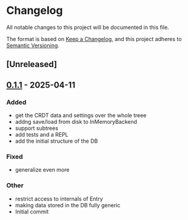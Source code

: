 # Changelog

All notable changes to this project will be documented in this file.

The format is based on [Keep a Changelog](https://keepachangelog.com/en/1.0.0/),
and this project adheres to [Semantic Versioning](https://semver.org/spec/v2.0.0.html).

## [Unreleased]

## [0.1.1](https://github.com/arcuru/EideticaDB/compare/v0.1.0...v0.1.1) - 2025-04-11

### Added

- get the CRDT data and settings over the whole treee
- addng save/load from disk to InMemoryBackend
- support subtrees
- add tests and a REPL
- add the initial structure of the DB

### Fixed

- generalize even more

### Other

- restrict access to internals of Entry
- making data stored in the DB fully generic
- Initial commit
